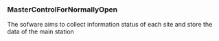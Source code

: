 ### MasterControlForNormallyOpen

The sofware aims to collect information status of each site and store the data of the main station
